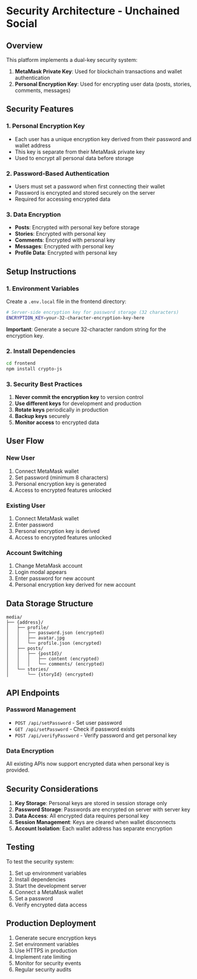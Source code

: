 # Security Architecture - Unchained Social

## Overview

This platform implements a dual-key security system:

1. **MetaMask Private Key**: Used for blockchain transactions and wallet authentication
2. **Personal Encryption Key**: Used for encrypting user data (posts, stories, comments, messages)

## Security Features

### 1. Personal Encryption Key
- Each user has a unique encryption key derived from their password and wallet address
- This key is separate from their MetaMask private key
- Used to encrypt all personal data before storage

### 2. Password-Based Authentication
- Users must set a password when first connecting their wallet
- Password is encrypted and stored securely on the server
- Required for accessing encrypted data

### 3. Data Encryption
- **Posts**: Encrypted with personal key before storage
- **Stories**: Encrypted with personal key
- **Comments**: Encrypted with personal key
- **Messages**: Encrypted with personal key
- **Profile Data**: Encrypted with personal key

## Setup Instructions

### 1. Environment Variables

Create a `.env.local` file in the frontend directory:

```bash
# Server-side encryption key for password storage (32 characters)
ENCRYPTION_KEY=your-32-character-encryption-key-here
```

**Important**: Generate a secure 32-character random string for the encryption key.

### 2. Install Dependencies

```bash
cd frontend
npm install crypto-js
```

### 3. Security Best Practices

1. **Never commit the encryption key** to version control
2. **Use different keys** for development and production
3. **Rotate keys** periodically in production
4. **Backup keys** securely
5. **Monitor access** to encrypted data

## User Flow

### New User
1. Connect MetaMask wallet
2. Set password (minimum 8 characters)
3. Personal encryption key is generated
4. Access to encrypted features unlocked

### Existing User
1. Connect MetaMask wallet
2. Enter password
3. Personal encryption key is derived
4. Access to encrypted features unlocked

### Account Switching
1. Change MetaMask account
2. Login modal appears
3. Enter password for new account
4. Personal encryption key derived for new account

## Data Storage Structure

```
media/
├── {address}/
│   ├── profile/
│   │   ├── password.json (encrypted)
│   │   ├── avatar.jpg
│   │   └── profile.json (encrypted)
│   ├── posts/
│   │   ├── {postId}/
│   │   │   ├── content (encrypted)
│   │   │   └── comments/ (encrypted)
│   └── stories/
│       └── {storyId} (encrypted)
```

## API Endpoints

### Password Management
- `POST /api/setPassword` - Set user password
- `GET /api/setPassword` - Check if password exists
- `POST /api/verifyPassword` - Verify password and get personal key

### Data Encryption
All existing APIs now support encrypted data when personal key is provided.

## Security Considerations

1. **Key Storage**: Personal keys are stored in session storage only
2. **Password Storage**: Passwords are encrypted on server with server key
3. **Data Access**: All encrypted data requires personal key
4. **Session Management**: Keys are cleared when wallet disconnects
5. **Account Isolation**: Each wallet address has separate encryption

## Testing

To test the security system:

1. Set up environment variables
2. Install dependencies
3. Start the development server
4. Connect a MetaMask wallet
5. Set a password
6. Verify encrypted data access

## Production Deployment

1. Generate secure encryption keys
2. Set environment variables
3. Use HTTPS in production
4. Implement rate limiting
5. Monitor for security events
6. Regular security audits 